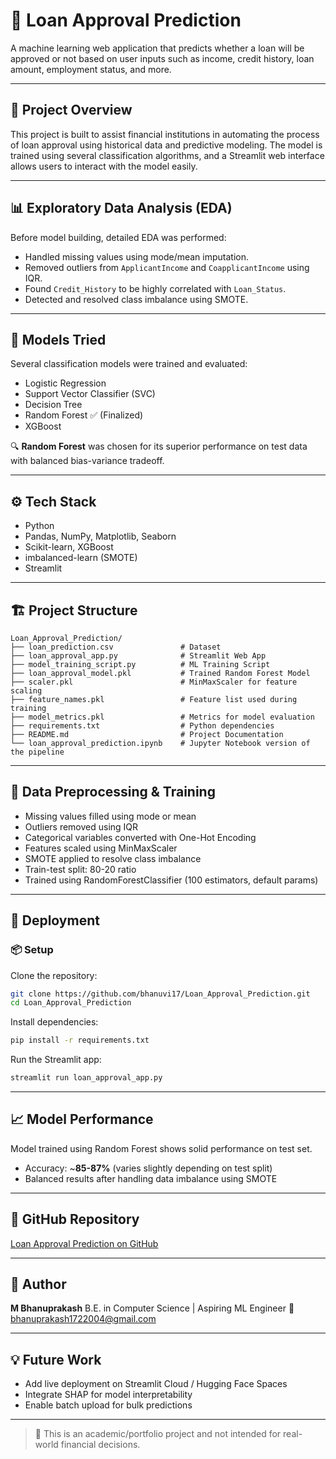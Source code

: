 # 🏦 Loan Approval Prediction

A machine learning web application that predicts whether a loan will be approved or not based on user inputs such as income, credit history, loan amount, employment status, and more.

---

## 📌 Project Overview

This project is built to assist financial institutions in automating the process of loan approval using historical data and predictive modeling. The model is trained using several classification algorithms, and a Streamlit web interface allows users to interact with the model easily.

---

## 📊 Exploratory Data Analysis (EDA)

Before model building, detailed EDA was performed:

* Handled missing values using mode/mean imputation.
* Removed outliers from `ApplicantIncome` and `CoapplicantIncome` using IQR.
* Found `Credit_History` to be highly correlated with `Loan_Status`.
* Detected and resolved class imbalance using SMOTE.

---

## 🧠 Models Tried

Several classification models were trained and evaluated:

* Logistic Regression
* Support Vector Classifier (SVC)
* Decision Tree
* Random Forest ✅ (Finalized)
* XGBoost

🔍 **Random Forest** was chosen for its superior performance on test data with balanced bias-variance tradeoff.

---

## ⚙️ Tech Stack

* Python
* Pandas, NumPy, Matplotlib, Seaborn
* Scikit-learn, XGBoost
* imbalanced-learn (SMOTE)
* Streamlit

---

## 🏗️ Project Structure

```
Loan_Approval_Prediction/
├── loan_prediction.csv               # Dataset
├── loan_approval_app.py              # Streamlit Web App
├── model_training_script.py          # ML Training Script
├── loan_approval_model.pkl           # Trained Random Forest Model
├── scaler.pkl                        # MinMaxScaler for feature scaling
├── feature_names.pkl                 # Feature list used during training
├── model_metrics.pkl                 # Metrics for model evaluation
├── requirements.txt                  # Python dependencies
├── README.md                         # Project Documentation
└── loan_approval_prediction.ipynb    # Jupyter Notebook version of the pipeline
```

---

## 🧪 Data Preprocessing & Training

* Missing values filled using mode or mean
* Outliers removed using IQR
* Categorical variables converted with One-Hot Encoding
* Features scaled using MinMaxScaler
* SMOTE applied to resolve class imbalance
* Train-test split: 80-20 ratio
* Trained using RandomForestClassifier (100 estimators, default params)

---

## 🚀 Deployment

### 📦 Setup

Clone the repository:

```bash
git clone https://github.com/bhanuvi17/Loan_Approval_Prediction.git
cd Loan_Approval_Prediction
```

Install dependencies:

```bash
pip install -r requirements.txt
```

Run the Streamlit app:

```bash
streamlit run loan_approval_app.py
```

---

## 📈 Model Performance

Model trained using Random Forest shows solid performance on test set.

* Accuracy: \~**85-87%** (varies slightly depending on test split)
* Balanced results after handling data imbalance using SMOTE

---

## 🔗 GitHub Repository

[Loan Approval Prediction on GitHub](https://github.com/bhanuvi17/Loan_Approval_Prediction)

---

## 🙌 Author

**M Bhanuprakash**
B.E. in Computer Science | Aspiring ML Engineer
📧 [bhanuprakash1722004@gmail.com](mailto:bhanuprakash1722004@gmail.com)

---

## 💡 Future Work

* Add live deployment on Streamlit Cloud / Hugging Face Spaces
* Integrate SHAP for model interpretability
* Enable batch upload for bulk predictions

---

> 🚨 This is an academic/portfolio project and not intended for real-world financial decisions.
